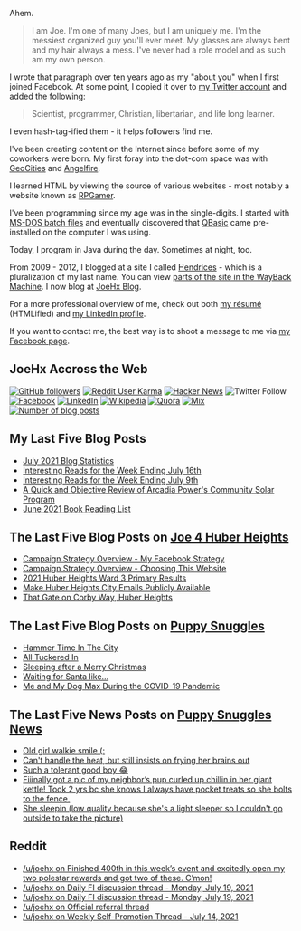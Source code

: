 Ahem.

> I am Joe. I'm one of many Joes, but I am uniquely me. I'm the messiest organized guy you'll ever meet. My glasses are always bent and my hair always a mess. I've never had a role model and as such am my own person.

I wrote that paragraph over ten years ago as my "about you" when I first joined Facebook. At some point, I copied it over to [my Twitter account](https://twitter.com/JoeHxBlog) and added the following:

> Scientist, programmer, Christian, libertarian, and life long learner.

I even hash-tag-ified them - it helps followers find me.

I've been creating content on the Internet since before some of my coworkers were born. My first foray into the dot-com space was with [GeoCities](https://en.wikipedia.org/wiki/Yahoo!_GeoCities) and [Angelfire](https://en.wikipedia.org/wiki/Angelfire).

I learned HTML by viewing the source of various websites - most notably a website known as [RPGamer](https://rpgamer.com/).

I've been programming since my age was in the single-digits. I started with [MS-DOS batch files](https://en.wikipedia.org/wiki/Batch_file) and eventually discovered that [QBasic](https://en.wikipedia.org/wiki/QBasic) came pre-installed on the computer I was using.

Today, I program in Java during the day. Sometimes at night, too.

From 2009 - 2012, I blogged at a site I called [Hendrices](https://www.facebook.com/Hendricescom/) - which is a pluralization of my last name. You can view [parts of the site in the WayBack Machine](https://web.archive.org/web/20090731115109/http://www.hendrices.com/). I now blog at [JoeHx Blog](https://www.joehxblog.com/).

For a more professional overview of me, check out both [my r&eacute;sum&eacute;](https://www.joehxblog.com/resume/) (HTMLified) and [my LinkedIn profile](https://www.linkedin.com/in/joehx/).

If you want to contact me, the best way is to shoot a message to me via [my Facebook page](https://www.facebook.com/JoeHxBlog/).

## JoeHx Accross the Web

[![GitHub followers](https://img.shields.io/github/followers/hendrixjoseph?label=GitHub&style=for-the-badge&logo=github)](https://github.com/hendrixjoseph)
[![Reddit User Karma](https://img.shields.io/reddit/user-karma/combined/joehx?label=Reddit&style=for-the-badge&logo=reddit)](https://www.reddit.com/user/joehx/)
[![Hacker News](https://img.shields.io/badge/dynamic/json?label=hacker+news&query=%24.karma&url=https%3A%2F%2Fhacker-news.firebaseio.com%2Fv0%2Fuser%2Fjoehx2.json&color=ff6600&style=for-the-badge&logo=y-combinator)](https://news.ycombinator.com/user?id=joehx2)
![Twitter Follow](https://img.shields.io/twitter/follow/JoeHxBlog?label=Twitter&style=for-the-badge&logo=twitter&color=1da1f2)
[![Facebook](https://img.shields.io/static/v1?label=FACEBOOK&message=137%20LIKES&color=3b5998&style=for-the-badge&logo=facebook)](https://www.facebook.com/JoeHxBlog)
[![LinkedIn](https://img.shields.io/static/v1?label=linkedin&message=193%20connections&color=2867b2&style=for-the-badge&logo=linkedin)](https://www.linkedin.com/in/joehx)
[![Wikipedia](https://img.shields.io/badge/dynamic/xml?label=wikipedia&query=%2F%2F%2A%5B%40id%3D%22general-stats%22%5D%2Fdiv%2Fdiv%2Fdiv%5B1%5D%2Ftable%2Ftbody%2Ftr%5B11%5D%2Ftd%5B2%5D%2Fstrong&suffix=%20edits&url=https%3A%2F%2Fxtools.wmflabs.org%2Fec%2Fen.wikipedia.org%2FHendrixjoseph&style=for-the-badge&logo=wikipedia&color=9f9f9f)](https://en.wikipedia.org/wiki/User:Hendrixjoseph)
[![Quora](https://img.shields.io/static/v1?label=quora&message=110%20followers&color=b92b27&style=for-the-badge&logo=quora&logoColor=b92b27)](https://www.quora.com/profile/Joseph-Hendrix)
[![Mix](https://img.shields.io/static/v1?label=mix&message=14k%20followers&color=ff8126&style=for-the-badge&logo=mix&logoColor=ff8126)](https://mix.com/joehx)
[![Number of blog posts](https://img.shields.io/endpoint?style=for-the-badge&url=https%3A%2F%2Fwww.joehxblog.com%2Fdata%2Fnumposts.json)](https://www.joehxblog.com/)

## My Last Five Blog Posts

<!-- JOEHXBLOG:START -->
- [July 2021 Blog Statistics](https://www.joehxblog.com/july-2021-blog-statistics/)
- [Interesting Reads for the Week Ending July 16th](https://www.joehxblog.com/july-16-2021-interesting-reads/)
- [Interesting Reads for the Week Ending July 9th](https://www.joehxblog.com/july-9-2021-interesting-reads/)
- [A Quick and Objective Review of Arcadia Power's Community Solar Program](https://www.joehxblog.com/arcadia-powers-community-solar-program-review/)
- [June 2021 Book Reading List](https://www.joehxblog.com/june-2021-book-reading-list/)
<!-- JOEHXBLOG:END -->

## The Last Five Blog Posts on [Joe 4 Huber Heights](https://www.joe4huberheights.com/)

<!-- JOE4HUBERHEIGHTS:START -->
- [Campaign Strategy Overview - My Facebook Strategy](https://www.joe4huberheights.com/my-facebook-strategy/)
- [Campaign Strategy Overview - Choosing This Website](https://www.joe4huberheights.com/choosing-this-website/)
- [2021 Huber Heights Ward 3 Primary Results](https://www.joe4huberheights.com/2021-huber-heights-primary-results/)
- [Make Huber Heights City Emails Publicly Available](https://www.joe4huberheights.com/make-huber-heights-city-emails-publicly-available/)
- [That Gate on Corby Way, Huber Heights](https://www.joe4huberheights.com/that-gate-on-corby-way/)
<!-- JOE4HUBERHEIGHTS:END -->

## The Last Five Blog Posts on [Puppy Snuggles](https://www.puppy-snuggles.com/)

<!-- PUPPY-SNUGGLES:START -->
- [Hammer Time In The City](https://www.puppy-snuggles.com/blog/hammer-time-in-the-city/)
- [All Tuckered In](https://www.puppy-snuggles.com/blog/all-tuckered-in/)
- [Sleeping after a Merry Christmas](https://www.puppy-snuggles.com/blog/sleeping-after-a-merry-christmas/)
- [Waiting for Santa like...](https://www.puppy-snuggles.com/blog/waiting-for-santa-like/)
- [Me and My Dog Max During the COVID-19 Pandemic](https://www.puppy-snuggles.com/blog/me-and-my-dog-max-during-the-covid-19-pandemic/)
<!-- PUPPY-SNUGGLES:END -->

## The Last Five News Posts on [Puppy Snuggles News](https://news.puppy-snuggles.com/)

<!-- PUPPY-SNUGGLES-NEWS:START -->
- [Old girl walkie smile (:](https://news.puppy-snuggles.com/3493017/old-girl-walkie-smile)
- [Can't handle the heat, but still insists on frying her brains out](https://news.puppy-snuggles.com/7770682/cant-handle-the-heat-but-still-insists-on-frying-her-brains-out)
- [Such a tolerant good boy 😂](https://news.puppy-snuggles.com/7762934/such-a-tolerant-good-boy)
- [Fiiinally got a pic of my neighbor’s pup curled up chillin in her giant kettle! Took 2 yrs bc she knows I always have pocket treats so she bolts to the fence.](https://news.puppy-snuggles.com/7210118/fiiinally-got-a-pic-of-my-neighbors-pup-curled-up-chillin-in-her-giant-kettle-took-2-yrs-bc-she-knows-i-always-have-pocket-treats-so-she-bolts-to-the-fence)
- [She sleepin (low quality because she's a light sleeper so I couldn't go outside to take the picture)](https://news.puppy-snuggles.com/7770683/she-sleepin-low-quality-because-shes-a-light-sleeper-so-i-couldnt-go-outside-to-take-the-picture)
<!-- PUPPY-SNUGGLES-NEWS:END -->

## Reddit

<!-- REDDIT:START -->
- [/u/joehx on Finished 400th in this week’s event and excitedly open my two polestar rewards and got two of these. C’mon!](https://www.reddit.com/r/StarTrekTimelines/comments/onhl9h/finished_400th_in_this_weeks_event_and_excitedly/h5sbr09/)
- [/u/joehx on Daily FI discussion thread - Monday, July 19, 2021](https://www.reddit.com/r/financialindependence/comments/onaahx/daily_fi_discussion_thread_monday_july_19_2021/h5rmnob/)
- [/u/joehx on Daily FI discussion thread - Monday, July 19, 2021](https://www.reddit.com/r/financialindependence/comments/onaahx/daily_fi_discussion_thread_monday_july_19_2021/h5rmdcg/)
- [/u/joehx on Official referral thread](https://www.reddit.com/r/Webull/comments/o3sa7q/official_referral_thread/h5a67cx/)
- [/u/joehx on Weekly Self-Promotion Thread - July 14, 2021](https://www.reddit.com/r/financialindependence/comments/ok0f05/weekly_selfpromotion_thread_july_14_2021/h55qy6o/)
<!-- REDDIT:END -->
